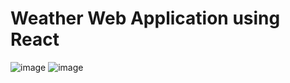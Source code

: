 # Weather Web Application using React
![image](https://github.com/D-4-DIBAKAR/Weather-Web-Application/assets/71878062/37ae1b96-c693-4658-a2c2-3dcbcb751157)
![image](https://github.com/D-4-DIBAKAR/Weather-Web-Application/assets/71878062/42201739-3fb4-4f86-8f78-c6f1167a4c2c)

